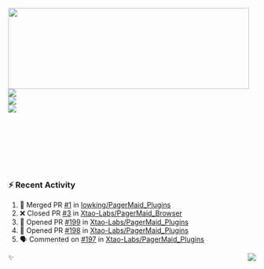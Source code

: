 <p>
  <img align="left" width="490" height="165" src="https://github-readme-stats.vercel.app/api?username=lowking&show_icons=true&hide_border=true&line_height=20&title_color=000000&icon_color=555&show_owner=true&text_color=777"/>
  <p>
    <a href="https://t.me/Violettoy_bot"><img src="https://img.shields.io/badge/Telegram-%2352A4DB.svg?&style=social&logo=telegram&logoColor=white" /></a>
    </br>
    <img src="https://github.com/lowking/lowking/workflows/Waka%20Readme/badge.svg" />
    </br>
    <img src="https://github.com/lowking/lowking/workflows/Activity%20Readme/badge.svg" />
  </p>
  </br>
  </br>
  </br>
  </br>
</p>
</br>

### :zap: Recent Activity

<!--START_SECTION:activity-->
1. 🎉 Merged PR [#1](https://github.com/lowking/PagerMaid_Plugins/pull/1) in [lowking/PagerMaid_Plugins](https://github.com/lowking/PagerMaid_Plugins)
2. ❌ Closed PR [#3](https://github.com/Xtao-Labs/PagerMaid_Browser/pull/3) in [Xtao-Labs/PagerMaid_Browser](https://github.com/Xtao-Labs/PagerMaid_Browser)
3. 💪 Opened PR [#199](https://github.com/Xtao-Labs/PagerMaid_Plugins/pull/199) in [Xtao-Labs/PagerMaid_Plugins](https://github.com/Xtao-Labs/PagerMaid_Plugins)
4. 💪 Opened PR [#198](https://github.com/Xtao-Labs/PagerMaid_Plugins/pull/198) in [Xtao-Labs/PagerMaid_Plugins](https://github.com/Xtao-Labs/PagerMaid_Plugins)
5. 🗣 Commented on [#197](https://github.com/Xtao-Labs/PagerMaid_Plugins/issues/197) in [Xtao-Labs/PagerMaid_Plugins](https://github.com/Xtao-Labs/PagerMaid_Plugins)
<!--END_SECTION:activity-->

✨<img align="right" src="http://profile-counter.glitch.me/lowking/count.svg"/>
